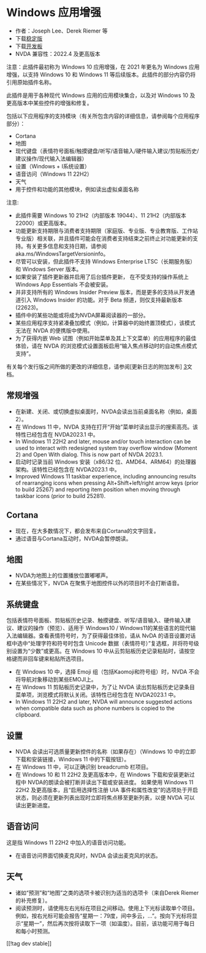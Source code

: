# Windows 应用增强 #

* 作者：Joseph Lee、Derek Riemer 等
* 下载[稳定版][1]
* 下载[开发板][2]
* NVDA 兼容性：2022.4 及更高版本

注意：此插件最初称为 Windows 10 应用增强，在 2021 年更名为 Windows 应用增强，以支持 Windows 10 和 Windows
11 等后续版本。此插件的部分内容仍将引用原始插件名称。

此插件是用于各种现代 Windows 应用的应用模块集合，以及对 Windows 10 及更高版本中某些控件的增强和修复。

包括以下应用程序的支持模块（有关所包含内容的详细信息，请参阅每个应用程序部分）：

* Cortana
* 地图
* 现代键盘（表情符号面板/触摸键盘/听写/语音输入/硬件输入建议/剪贴板历史/建议操作/现代输入法编辑器）
* 设置（Windows + I系统设置）
* 语音访问（Windows 11 22H2）
* 天气
* 用于控件和功能的其他模块，例如读出虚拟桌面名称

注意:

* 此插件需要 Windows 10 21H2（内部版本 19044）、11 21H2（内部版本 22000）或更高版本。
* 功能更新支持期限与消费者支持期限（家庭版、专业版、专业教育版、工作站专业版）相关联，并且插件可能会在消费者支持结束之前终止对功能更新的支持。有关更多信息和支持日期，请参阅
  aka.ms/WindowsTargetVersioninfo。
* 尽管可以安装，但此插件不支持 Windows Enterprise LTSC（长期服务版）和 Windows Server 版本。
* 如果安装了插件更新器并启用了后台插件更新， 在不受支持的操作系统上 Windows App Essentials 不会被安装。
* 并非支持所有的 Windows Insider Preview 版本，而是更多的支持从开发通道引入 Windows Insider 的功能。对于
  Beta 频道，则仅支持最新版本 (22623)。
* 插件中的某些功能或将成为NVDA屏幕阅读器的一部分。
* 某些应用程序支持紧凑叠加模式（例如，计算器中的始终置顶模式），该模式无法在 NVDA 的便携版中使用。
* 为了获得内嵌 Web 试图（例如开始菜单及其上下文菜单）的应用程序的最佳体验，请在 NVDA
  的浏览模式设置面板启用“输入焦点移动时的自动焦点模式支持”。

有关每个发行版之间所做的更改的详细信息，请参阅[更新日志的附加发布] [3]文档。

## 常规增强

* 在新建、关闭、或切换虚拟桌面时，NVDA会读出当前桌面名称（例如，桌面2）。
* 在 Windows 11 中，NVDA 支持在打开“开始”菜单时读出显示的搜索高亮。该特性已经包含在 NVDA2023.1 中。
* In Windows 11 22H2 and later, mouse and/or touch interaction can be used
  to interact with redesigned system tray overflow window (Moment 2) and
  Open With dialog. This is now part of NVDA 2023.1.
* 启动时记录当前 Windows 安装（x86/32 位、AMD64、ARM64）的处理器架构。该特性已经包含在 NVDA2023.1 中。
* Improved Windows 11 taskbar experience, including announcing results of
  rearranging icons when pressing Alt+Shift+left/right arrow keys (prior to
  build 25267) and reporting item position when moving through taskbar icons
  (prior to build 25281).

## Cortana

* 现在，在大多数情况下，都会发布来自Cortana的文字回复。
* 通过语音与Cortana互动时，NVDA会暂停朗读。

## 地图

* NVDA为地图上的位置播放位置嘟嘟声。
* 在某些情况下，NVDA 在聚焦于地图控件以外的项目时不会打断语音。

## 系统键盘

包括表情符号面板、剪贴板历史记录、触摸键盘、听写/语音输入、硬件输入建议、建议的操作（预览）、适用于 Windows10 /
Windows11的某些语言的现代输入法编辑器。查看表情符号时，为了获得最佳体验，请从 NvDA 的语音设置对话框中选中“处理字符和符号时包含
Unicode 数据（表情符号）”复选框，并将符号级别设置为“少数”或更高。在 Windows 10
中从云剪贴板历史记录粘贴时，请按空格键而非回车键来粘贴所选项目。

* 在 Windows 10 中，选择 Emoji 组（包括Kaomoji和符号组）时，NVDA 不会将导航对象移动到某些EMOJI上。
* 在 Windows 11 剪贴板历史记录中，为了让 NVDA 读出剪贴板历史记录条目菜单项，浏览模式将默认关闭。该特性已经包含在
  NVDA2023.1 中。
* In Windows 11 22H2 and later, NVDA will announce suggested actions when
  compatible data such as phone numbers is copied to the clipboard.

## 设置

* NVDA 会读出可选质量更新控件的名称（如果存在）（Windows 10 中的立即下载和安装链接，Windows 11 中的下载按钮）。
* 在 Windows 11 中，可以正确识别 breadcrumb 栏项目。
* 在 Windows 10 和 11 22H2 及更高版本中，在 Windows 下载和安装更新过程中 NVDA的朗读会被打断并读出下载或安装进度。
  如果使用 Windows 11 22H2 及更高版本，且“启用选择性注册 UIA
  事件和属性改变”的选项处于开启状态，则必须在更新列表出现时立即将焦点移至更新列表，以便 NVDA 可以读出更新进度。

## 语音访问

这是指 Windows 11 22H2 中加入的语音访问功能。

* 在语音访问界面切换麦克风时，NVDA 会读出麦克风的状态。

## 天气

* 诸如“预测”和“地图”之类的选项卡被识别为适当的选项卡（来自Derek Riemer的补充修复）。
* 阅读预测时，请使用左右光标在项目之间移动。使用上下光标读取单个项目。例如，按右光标可能会报告“星期一：79度，间中多云，...”。按向下光标将显示“星期一”，然后再次按将读取下一项（如温度）。目前，该功能可用于每日和每小时预测。

[[!tag dev stable]]

[1]: https://addons.nvda-project.org/files/get.php?file=w10

[2]: https://addons.nvda-project.org/files/get.php?file=w10-dev

[3]: https://github.com/josephsl/wintenapps/wiki/w10changelog
